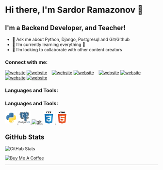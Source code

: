 # Hi there, I'm Sardor Ramazonov 👋 

## I'm a Backend Developer, and Teacher!
- 💬 Ask me about Python, Django, Postgresql and Git/Github
- 🌱 I’m currently learning everything 🤣
- 👯 I’m looking to collaborate with other content creators


### Connect with me:

[![website](./img/globe-light.svg)](https://sardorramazonov.uz#gh-light-mode-only)
[![website](./img/globe-dark.svg)](https://sardorramazonov.uz#gh-dark-mode-only)
&nbsp;&nbsp;
[![website](./img/youtube-light.svg)](https://youtube.com/@SardorDev022#gh-light-mode-only)
[![website](./img/youtube-dark.svg)](https://youtube.com/@SardorDev022#gh-dark-mode-only)
&nbsp;&nbsp;
[![website](./img/linkedin-light.svg)](https://linkedin.com/in/codeSTACKr#gh-light-mode-only)
[![website](./img/linkedin-dark.svg)](https://linkedin.com/in/codeSTACKr#gh-dark-mode-only)
&nbsp;&nbsp;
[![website](./img/instagram-light.svg)](https://instagram.com/_sardorbek__b/#gh-light-mode-only)
[![website](./img/instagram-dark.svg)](https://instagram.com/_sardorbek__b/#gh-dark-mode-only)



### Languages and Tools:

<h3 align="left">Languages and Tools:</h3>
<p align="left"> 

<a href="https://www.python.org" target="_blank"> <img src="https://raw.githubusercontent.com/devicons/devicon/master/icons/python/python-original.svg" alt="python" width="40" height="40"/> </a> 
<a href="https://www.postgresql.org" target="_blank"> <img src="https://raw.githubusercontent.com/devicons/devicon/master/icons/postgresql/postgresql-original-wordmark.svg" alt="postgresql" width="40" height="40"/> </a> 
<a href="https://git-scm.com/" target="_blank"> <img src="https://www.vectorlogo.zone/logos/git-scm/git-scm-icon.svg" alt="git" width="40" height="40"/> </a>
<a href="https://www.w3schools.com/css/" target="_blank"> <img src="https://raw.githubusercontent.com/devicons/devicon/master/icons/css3/css3-original-wordmark.svg" alt="css3" width="40" height="40"/> </a> 
<a href="https://www.w3.org/html/" target="_blank"> <img src="https://raw.githubusercontent.com/devicons/devicon/master/icons/html5/html5-original-wordmark.svg" alt="html5" width="40" height="40"/> </a> 
</br>
<h2>GitHub Stats</h2>
<p><img src="https://github-readme-stats.vercel.app/api?username=mokkapps&amp;show_icons=true" alt="GitHub Stats"></p>
  <a href="https://www.buymeacoffee.com/mokkapps" target="_blank" rel="noreferrer nofollow">
      <img src="https://cdn.buymeacoffee.com/buttons/default-red.png" alt="Buy Me A Coffee" height="40" width="170" >
    </a>

<br />

---

